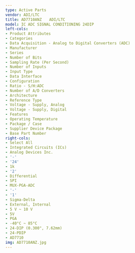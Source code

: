 ```yaml
---
type: Active Parts
vendor: ADI/LTC
title: AD7710ANZ　　ADI/LTC
model: IC ADC SIGNAL CONDITIONING 24DIP
left-cols:
- Product Attributes
- Categories
- Data Acquisition - Analog to Digital Converters (ADC)
- Manufacturer
- Series
- Number of Bits
- Sampling Rate (Per Second)
- Number of Inputs
- Input Type
- Data Interface
- Configuration
- Ratio - S/H:ADC
- Number of A/D Converters
- Architecture
- Reference Type
- Voltage - Supply, Analog
- Voltage - Supply, Digital
- Features
- Operating Temperature
- Package / Case
- Supplier Device Package
- Base Part Number
right-cols:
- Select All
- Integrated Circuits (ICs)
- Analog Devices Inc.
- '-'
- '24'
- 1k
- '2'
- Differential
- SPI
- MUX-PGA-ADC
- '-'
- '1'
- Sigma-Delta
- External, Internal
- 5 V ~ 10 V
- 5V
- PGA
- -40°C ~ 85°C
- 24-DIP (0.300", 7.62mm)
- 24-PDIP
- AD7710
img: AD7710ANZ.jpg
---
```

